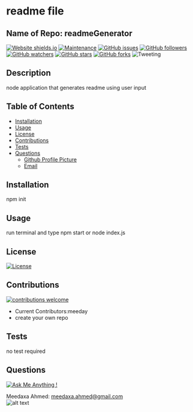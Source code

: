 
  # **readme file**

  ## Name of Repo: readmeGenerator

  [![Website shields.io](https://img.shields.io/website-up-down-green-red/http/shields.io.svg)](http://shields.io/) [![Maintenance](https://img.shields.io/badge/Maintained%3F-yes-green.svg)](https://shields.io/) 
  [![GitHub issues](https://img.shields.io/github/issues/meeday/readmeGenerator.svg)](https://GitHub.com/meeday/readmeGenerator/issues/)
  [![GitHub followers](https://img.shields.io/github/followers/meeday.svg?style=social&label=Follow&maxAge=2592000)](https://github.com/meeday?tab=followers)
  [![GitHub watchers](https://img.shields.io/github/watchers/meeday/readmeGenerator.svg?style=social&label=Watch&maxAge=2592000)](https://GitHub.com/meeday/readmeGenerator/watchers/)
  [![GitHub stars](https://img.shields.io/github/stars/meeday/readmeGenerator.svg?style=social&label=Star&maxAge=2592000)](https://GitHub.com/meeday/readmeGenerator/stargazers/)
  [![GitHub forks](https://img.shields.io/github/forks/meeday/readmeGenerator.svg?style=social&label=Fork&maxAge=2592000)](https://GitHub.com/meeday/readmeGenerator/network/)
  ![Tweeting](https://img.shields.io/twitter/url/http/shields.io.svg?style=social)

  ## __Description__
  node application that generates readme using user input
  
  ## __Table of Contents__
  * [Installation](#installation)
  * [Usage](#usage)
  * [License](#license)
  * [Contributions](#contributions)
  * [Tests](#tests)
  * [Questions](#questions)
    *   [Github Profile Picture](#githubprofile)
    *   [Email](#email)

  ## __Installation__
  npm init
  
  ## __Usage__
  run terminal and type npm start or node index.js
  
  ## __License__
  [![License](https://img.shields.io/badge/License-MIT-blue.svg)](https://opensource.org/licenses/MIT) 
  
  ## __Contributions__
  [![contributions welcome](https://img.shields.io/badge/contributions-welcome-brightgreen.svg?style=flat)](https://github.com/dwyl/esta/issues)
  - Current Contributors:meeday
  - create your own repo
  
  ## __Tests__
  no test required

  ## __Questions__

  [![Ask Me Anything !](https://img.shields.io/badge/Ask%20me-anything-1abc9c.svg)](https://GitHub.com"/meeday)

 Meedaxa Ahmed:    meedaxa.ahmed@gmail.com  
 ![alt text](https://avatars3.githubusercontent.com/u/59993824?v=4 "Profile pic")     
  